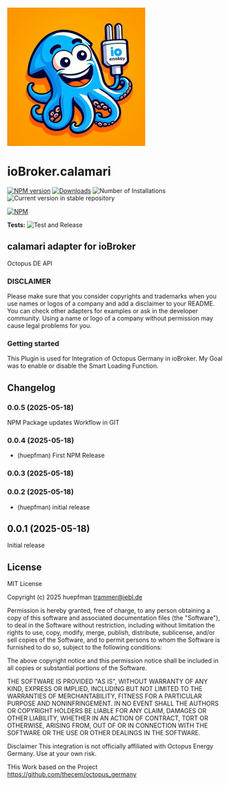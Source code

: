 ![Logo](admin/calamari.png)

# ioBroker.calamari

[![NPM version](https://img.shields.io/npm/v/iobroker.calamari.svg)](https://www.npmjs.com/package/iobroker.calamari)
[![Downloads](https://img.shields.io/npm/dm/iobroker.calamari.svg)](https://www.npmjs.com/package/iobroker.calamari)
![Number of Installations](https://iobroker.live/badges/calamari-installed.svg)
![Current version in stable repository](https://iobroker.live/badges/calamari-stable.svg)

[![NPM](https://nodei.co/npm/iobroker.calamari.png?downloads=true)](https://nodei.co/npm/iobroker.calamari/)

**Tests:** ![Test and Release](https://github.com/huepfman/ioBroker.calamari/workflows/Test%20and%20Release/badge.svg)

## calamari adapter for ioBroker

Octopus DE API

### DISCLAIMER

Please make sure that you consider copyrights and trademarks when you use names or logos of a company and add a disclaimer to your README.
You can check other adapters for examples or ask in the developer community. Using a name or logo of a company without permission may cause legal problems for you.

### Getting started

This Plugin is used for Integration of Octopus Germany in ioBroker. My Goal was to enable or disable the Smart Loading Function.

## Changelog
### 0.0.5 (2025-05-18)

NPM Package updates
Workflow in GIT

### 0.0.4 (2025-05-18)

- (huepfman) First NPM Release

### 0.0.3 (2025-05-18)

<!--
	Placeholder for the next version (at the beginning of the line):
	### **WORK IN PROGRESS**
-->

### 0.0.2 (2025-05-18)

- (huepfman) initial release

## 0.0.1 (2025-05-18)

Initial release

## License

MIT License

Copyright (c) 2025 huepfman <trammer@iebl.de>

Permission is hereby granted, free of charge, to any person obtaining a copy
of this software and associated documentation files (the "Software"), to deal
in the Software without restriction, including without limitation the rights
to use, copy, modify, merge, publish, distribute, sublicense, and/or sell
copies of the Software, and to permit persons to whom the Software is
furnished to do so, subject to the following conditions:

The above copyright notice and this permission notice shall be included in all
copies or substantial portions of the Software.

THE SOFTWARE IS PROVIDED "AS IS", WITHOUT WARRANTY OF ANY KIND, EXPRESS OR
IMPLIED, INCLUDING BUT NOT LIMITED TO THE WARRANTIES OF MERCHANTABILITY,
FITNESS FOR A PARTICULAR PURPOSE AND NONINFRINGEMENT. IN NO EVENT SHALL THE
AUTHORS OR COPYRIGHT HOLDERS BE LIABLE FOR ANY CLAIM, DAMAGES OR OTHER
LIABILITY, WHETHER IN AN ACTION OF CONTRACT, TORT OR OTHERWISE, ARISING FROM,
OUT OF OR IN CONNECTION WITH THE SOFTWARE OR THE USE OR OTHER DEALINGS IN THE
SOFTWARE.

Disclaimer
This integration is not officially affiliated with Octopus Energy Germany. Use at your own risk.

THis Work based on the Project https://github.com/thecem/octopus_germany
